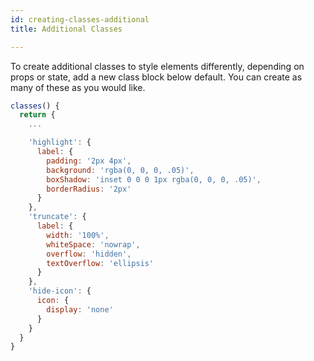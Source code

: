 ```yaml
---
id: creating-classes-additional
title: Additional Classes

---
```

To create additional classes to style elements differently, depending on props or state, add a new class block below default. You can create as many of these as you would like.
```javascript
classes() {
  return {
    ...

    'highlight': {
      label: {
        padding: '2px 4px',
        background: 'rgba(0, 0, 0, .05)',
        boxShadow: 'inset 0 0 0 1px rgba(0, 0, 0, .05)',
        borderRadius: '2px'
      }
    },
    'truncate': {
      label: {
        width: '100%',
        whiteSpace: 'nowrap',
        overflow: 'hidden',
        textOverflow: 'ellipsis'
      }
    },
    'hide-icon': {
      icon: {
        display: 'none'
      }
    }
  }
}
```
